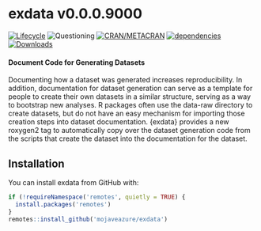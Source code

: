 
<!-- README.md is generated from README.Rmd. Please edit that file -->

# exdata v0.0.0.9000

<!-- badges: start -->

[![Lifecycle](https://img.shields.io/badge/lifecycle-experimental-orange.svg)]()
![Questioning](https://img.shields.io/badge/lifecycle-questioning-informational)
[![CRAN/METACRAN](https://img.shields.io/cran/v/exdata)](https://cran.r-project.org/package=exdata)
[![dependencies](https://tinyverse.netlify.com/badge/exdata)](https://cran.r-project.org/package=exdata)
[![Downloads](https://cranlogs.r-pkg.org/badges/exdata?color=brightgreen)](https://cran.r-project.org/package=exdata)
<!-- badges: end -->

#### Document Code for Generating Datasets

Documenting how a dataset was generated increases reproducibility. In
addition, documentation for dataset generation can serve as a template
for people to create their own datasets in a similar structure, serving
as a way to bootstrap new analyses. R packages often use the data-raw
directory to create datasets, but do not have an easy mechanism for
importing those creation steps into dataset documentation. {exdata}
provides a new roxygen2 tag to automatically copy over the dataset
generation code from the scripts that create the dataset into the
documentation for the dataset.

## Installation

You can install exdata from GitHub with:

``` r
if (!requireNamespace('remotes', quietly = TRUE) {
  install.packages('remotes')
}
remotes::install_github('mojaveazure/exdata')
```
